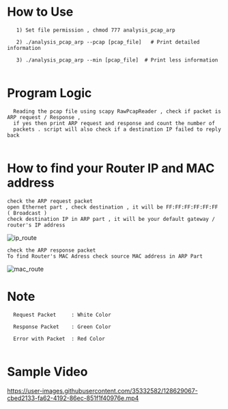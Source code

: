 # How to Use

```
   1) Set file permission , chmod 777 analysis_pcap_arp
   
   2) ./analysis_pcap_arp --pcap [pcap_file]   # Print detailed information
   
   3) ./analysis_pcap_arp --min [pcap_file]  # Print less information
   
 ```
 
# Program Logic

```
  Reading the pcap file using scapy RawPcapReader , check if packet is ARP request / Response , 
  if yes then print ARP request and response and count the number of
  packets . script will also check if a destination IP failed to reply back
  
```

# How to find your Router IP and MAC address

```
check the ARP request packet
open Ethernet part , check destination , it will be FF:FF:FF:FF:FF:FF ( Broadcast )
check destination IP in ARP part , it will be your default gateway / router's IP address
```

![ip_route](https://user-images.githubusercontent.com/35332582/128627688-3f63d1d9-6b64-48f3-969b-1a99444e0a70.png)

```
check the ARP response packet
To find Router's MAC Adress check source MAC address in ARP Part
```
![mac_route](https://user-images.githubusercontent.com/35332582/128627726-4b4684ea-2fe1-49ba-8493-19cfe9ffeb0f.png)



# Note


``` 
  Request Packet     : White Color
  
  Response Packet    : Green Color
  
  Error with Packet  : Red Color
  
```
# Sample Video




https://user-images.githubusercontent.com/35332582/128629067-cbed2133-fa62-4192-86ec-851f1f40976e.mp4



